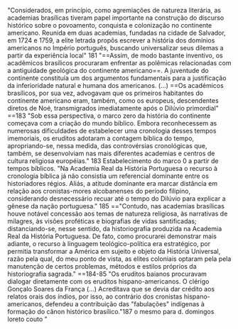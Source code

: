 "Considerados, em princípio, como agremiações de natureza literária, as academias brasílicas tiveram papel importante na  construção do discurso histórico sobre o povoamento, conquista e colonização no continente americano. Reunida em duas academias, fundadas na cidade de Salvador, em 1724 e 1759, a elite letrada propôs escrever a história dos domínios americanos no Império português, buscando universalizar seus dilemas a partir da experiência local" 181
"==Assim, de modo bastante inventivo, os acadêmicos brasílicos procuraram enfrentar as polêmicas relacionadas com a antiguidade geológica do continente americano==. A juventude do continente constituía um dos argumentos fundamentais para a justificação da inferioridade natural e humana dos americanos. (...) ==Os académicos brasílicos, por sua vez, advogavam que os primeiros habitantes do continente americano eram, também, como os europeus, descendentes diretos de Noé, transmigrados imediatamente após o Dilúvio primordial" ==183
"Sob essa perspectiva, o marco zero da história do continente começava com a criação do mundo bíblico. Embora reconhecessem as numerosas dificuldades de estabelecer uma cronologia desses tempos imemoriais, os eruditos adotaram a contagem bíblica do tempo, apropriando-se, nessa medida, das controvérsias cronológicas que, também, se desenvolviam nas mais diferentes academias e centros de cultura religiosa européias." 183
Estabelecimento do marco 0 a partir de tempos bíblicos.
"Na Academia Real da História Portuguesa o recurso à cronologia bíblica já não consistia um referencial dominante entre os historiadores régios. Aliás, a atitude dominante era marcar distância em relação aos cronistas-mores alcobanenses do período filipino, considerando desnecessário recuar até o tempo do Dilúvio para explicar a gênese da nação portuguesa." 185
=="Contudo, nas academias brasílicas houve notável concessão aos temas de natureza religiosa, às narrativas de milagres, às visões proféticas e biografias de vidas santificadas; distanciando-se, nesse sentido, da historiografia produzida na Academia Real da História Portuguesa. De fato, como procurarei demonstrar mais adiante, o recurso à linguagem teológico-política era estratégico, por permitia transformar a América em sujeito e objeto da História Universal, razão pela qual, do meu ponto de vista, as elites coloniais optaram pela pela manutenção de certos problemas, métodos e estilos próprios da historiografia sagrada." ==184-85
"Os eruditos baianos procuravam dialogar diretamente com os eruditos hispano-americanos. O clérigo Gonçalo Soares da França (...) Acreditava que se devia dar crédito aos relatos orais dos índios, por isso, ao contrário dos cronistas hispano-americanos, defendeu a contribuição das "fabulações" indígenas à formação do cânon histórico brasílico."187
o mesmo para d. domingos loreto couto
"